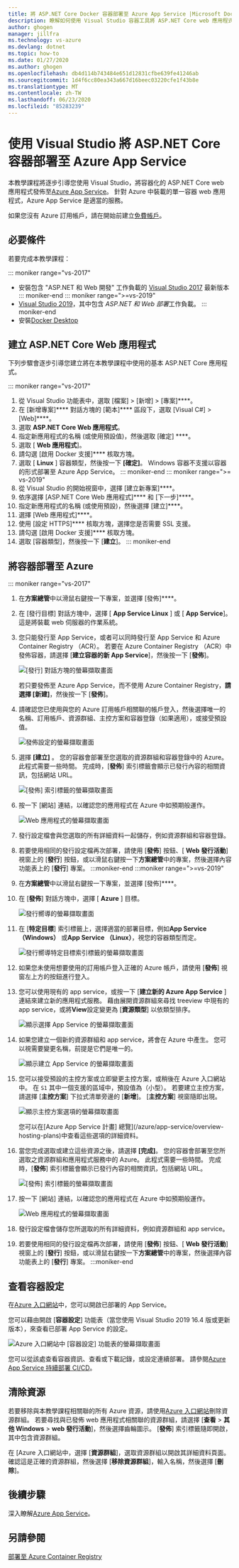 ```yaml
---
title: 將 ASP.NET Core Docker 容器部署至 Azure App Service |Microsoft Docs
description: 瞭解如何使用 Visual Studio 容器工具將 ASP.NET Core web 應用程式部署至 Azure App Service
author: ghogen
manager: jillfra
ms.technology: vs-azure
ms.devlang: dotnet
ms.topic: how-to
ms.date: 01/27/2020
ms.author: ghogen
ms.openlocfilehash: db4d114b743484e651d12831cfbe639fe41246ab
ms.sourcegitcommit: 1d4f6cc80ea343a667d16beec03220cfe1f43b8e
ms.translationtype: MT
ms.contentlocale: zh-TW
ms.lasthandoff: 06/23/2020
ms.locfileid: "85283239"
---
```

# <a name="deploy-an-aspnet-core-container-to-azure-app-service-using-visual-studio"></a>使用 Visual Studio 將 ASP.NET Core 容器部署至 Azure App Service

本教學課程將逐步引導您使用 Visual Studio，將容器化的 ASP.NET Core web 應用程式發佈至[Azure App Service](/azure/app-service)。 針對 Azure 中裝載的單一容器 web 應用程式，Azure App Service 是適當的服務。

如果您沒有 Azure 訂用帳戶，請在開始前建立[免費帳戶](https://azure.microsoft.com/free/dotnet/?utm_source=acr-publish-doc&utm_medium=docs&utm_campaign=docs)。

## <a name="prerequisites"></a>必要條件

若要完成本教學課程：

::: moniker range="vs-2017"
- 安裝包含 "ASP.NET 和 Web 開發" 工作負載的 [Visual Studio 2017](https://visualstudio.microsoft.com/vs/older-downloads/?utm_medium=microsoft&utm_source=docs.microsoft.com&utm_campaign=vs+2017+download) 最新版本
::: moniker-end
::: moniker range=">=vs-2019"
- [Visual Studio 2019](https://visualstudio.microsoft.com/downloads)，其中包含 *ASP.NET 和 Web 部署*工作負載。
::: moniker-end
- 安裝[Docker Desktop](https://docs.docker.com/docker-for-windows/install/)

## <a name="create-an-aspnet-core-web-app"></a>建立 ASP.NET Core Web 應用程式

下列步驟會逐步引導您建立將在本教學課程中使用的基本 ASP.NET Core 應用程式。

::: moniker range="vs-2017"
1. 從 Visual Studio 功能表中，選取 [檔案] > [新增] > [專案]****。
2. 在 [新增專案]**** 對話方塊的 [範本]**** 區段下，選取 [Visual C#] > [Web]****。
3. 選取 **ASP.NET Core Web 應用程式**。
4. 指定新應用程式的名稱 (或使用預設值)，然後選取 [確定] ****。
5. 選取 [ **Web 應用程式**]。
6. 請勾選 [啟用 Docker 支援]**** 核取方塊。
7. 選取 [ **Linux** ] 容器類型，然後按一下 **[確定]**。 Windows 容器不支援以容器的形式部署至 Azure App Service。
::: moniker-end
::: moniker range=">= vs-2019"
1. 從 Visual Studio 的開始視窗中，選擇 [建立新專案]****。
1. 依序選擇 [ASP.NET Core Web 應用程式]**** 和 [下一步]****。
1. 指定新應用程式的名稱 (或使用預設)，然後選擇 [建立]****。
1. 選擇 [Web 應用程式]****。
1. 使用 [設定 HTTPS]**** 核取方塊，選擇您是否需要 SSL 支援。
1. 請勾選 [啟用 Docker 支援]**** 核取方塊。
1. 選取 [容器類型]，然後按一下 [**建立**]。
::: moniker-end

## <a name="deploy-the-container-to-azure"></a>將容器部署至 Azure

::: moniker range="vs-2017"

1. 在**方案總管**中以滑鼠右鍵按一下專案，並選擇 [發佈]****。
1. 在 [發行目標] 對話方塊中，選擇 [ **App Service Linux** ] 或 [ **App Service**]。 這是將裝載 web 伺服器的作業系統。
1. 您只能發行至 App Service，或者可以同時發行至 App Service 和 Azure Container Registry （ACR）。 若要在 Azure Container Registry （ACR）中發佈容器，請選擇 [**建立容器的新 App Service**]，然後按一下 [**發佈**]。

   ![[發行] 對話方塊的螢幕擷取畫面](media/deploy-app-service/publish-app-service-linux.PNG)

   若只要發佈至 Azure App Service，而不使用 Azure Container Registry，**請選擇 [新建]**，然後按一下 [**發佈**]。

1. 請確認您已使用與您的 Azure 訂用帳戶相關聯的帳戶登入，然後選擇唯一的名稱、訂用帳戶、資源群組、主控方案和容器登錄（如果適用），或接受預設值。

   ![發佈設定的螢幕擷取畫面](media/deploy-app-service/publish-app-service-linux2.png)

1. 選擇 **[建立]** 。 您的容器會部署至您選取的資源群組和容器登錄中的 Azure。 此程式需要一些時間。 完成時，[**發佈**] 索引標籤會顯示已發行內容的相關資訊，包括網站 URL。

   ![[發佈] 索引標籤的螢幕擷取畫面](media/deploy-app-service/publish-succeeded.PNG)

1. 按一下 [網站] 連結，以確認您的應用程式在 Azure 中如預期般運作。

   ![Web 應用程式的螢幕擷取畫面](media/deploy-app-service/web-application-running.png)

1. 發行設定檔會與您選取的所有詳細資料一起儲存，例如資源群組和容器登錄。

1. 若要使用相同的發行設定檔再次部署，請使用 [**發佈**] 按鈕、[ **Web 發行活動**] 視窗上的 [**發行**] 按鈕，或以滑鼠右鍵按一下**方案總管**中的專案，然後選擇內容功能表上的 [**發行**] 專案。
:::moniker-end
:::moniker range=">=vs-2019"
1. 在**方案總管**中以滑鼠右鍵按一下專案，並選擇 [發佈]****。
1. 在 [**發佈**] 對話方塊中，選擇 [ **Azure** ] 目標。

   ![發行嚮導的螢幕擷取畫面](media/deploy-app-service/publish-choices.png)

1. 在 [**特定目標**] 索引標籤上，選擇適當的部署目標，例如**App Service （Windows）** 或**App Service （Linux）**，視您的容器類型而定。

   ![發行嚮導特定目標索引標籤的螢幕擷取畫面](media/deploy-app-service/publish-app-service-windows.png)

1. 如果您未使用想要使用的訂用帳戶登入正確的 Azure 帳戶，請使用 [**發佈**] 視窗左上方的按鈕進行登入。

1. 您可以使用現有的 app service，或按一下 [**建立新的 Azure App Service** ] 連結來建立新的應用程式服務。 藉由展開資源群組來尋找 treeview 中現有的 app service，或將**View**設定變更為 [**資源類型**] 以依類型排序。

   ![顯示選擇 App Service 的螢幕擷取畫面](media/deploy-app-service/publish-app-service-windows2.png)

1. 如果您建立一個新的資源群組和 app service，將會在 Azure 中產生。 您可以視需要變更名稱，前提是它們是唯一的。

   ![顯示建立 App Service 的螢幕擷取畫面](media/deploy-app-service/publish-app-service-windows3.png)

1. 您可以接受預設的主控方案或立即變更主控方案，或稍後在 Azure 入口網站中。 在 `S1` 其中一個支援的區域中，預設值為（小型）。 若要建立主控方案，請選擇 [**主控方案**] 下拉式清單旁邊的 [**新增**]。 [**主控方案**] 視窗隨即出現。

   ![顯示主控方案選項的螢幕擷取畫面](media/deploy-app-service/hosting-plan.png)

   您可以在[Azure App Service 計畫] 總覽](/azure/app-service/overview-hosting-plans)中查看這些選項的詳細資料。

1. 當您完成選取或建立這些資源之後，請選擇 **[完成]**。 您的容器會部署至您所選取之資源群組和應用程式服務中的 Azure。 此程式需要一些時間。 完成時，[**發佈**] 索引標籤會顯示已發行內容的相關資訊，包括網站 URL。

   ![[發佈] 索引標籤的螢幕擷取畫面](media/deploy-app-service/publish-succeeded-windows.png)

1. 按一下 [網站] 連結，以確認您的應用程式在 Azure 中如預期般運作。

   ![Web 應用程式的螢幕擷取畫面](media/deploy-app-service/web-application-running2.png)

1. 發行設定檔會儲存您所選取的所有詳細資料，例如資源群組和 app service。

1. 若要使用相同的發行設定檔再次部署，請使用 [**發佈**] 按鈕、[ **Web 發行活動**] 視窗上的 [**發行**] 按鈕，或以滑鼠右鍵按一下**方案總管**中的專案，然後選擇內容功能表上的 [**發行**] 專案。
:::moniker-end

## <a name="view-container-settings"></a>查看容器設定

在[Azure 入口網站](https://portal.azure.com)中，您可以開啟已部署的 App Service。

您可以藉由開啟 [**容器設定**] 功能表（當您使用 Visual Studio 2019 16.4 版或更新版本），來查看已部署 App Service 的設定。

![Azure 入口網站中 [容器設定] 功能表的螢幕擷取畫面](media/deploy-app-service/container-settings-menu.png)

您可以從該處查看容器資訊、查看或下載記錄，或設定連續部署。 請參閱[Azure App Service 持續部署 CI/CD](/azure/app-service/containers/app-service-linux-ci-cd)。

## <a name="clean-up-resources"></a>清除資源

若要移除與本教學課程相關聯的所有 Azure 資源，請使用[Azure 入口網站](https://portal.azure.com)刪除資源群組。 若要尋找與已發佈 web 應用程式相關聯的資源群組，請選擇 [**查看**  >  **其他 Windows**  >  **web 發行活動**]，然後選擇齒輪圖示。 [**發佈**] 索引標籤隨即開啟，其中包含資源群組。

在 [Azure 入口網站中，選擇 [**資源群組**]，選取資源群組以開啟其詳細資料頁面。 確認這是正確的資源群組，然後選擇 [**移除資源群組**]，輸入名稱，然後選擇 [**刪除**]。

## <a name="next-steps"></a>後續步驟

深入瞭解[Azure App Service](/azure/app-service/overview)。

## <a name="see-also"></a>另請參閱

[部署至 Azure Container Registry](hosting-web-apps-in-docker.md)